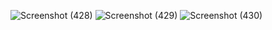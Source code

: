 ![Screenshot (428)](https://user-images.githubusercontent.com/92467753/227768648-40601132-76f4-4934-bb40-6d4b589f549c.png)
![Screenshot (429)](https://user-images.githubusercontent.com/92467753/227768656-5c2164fa-25a3-422f-8d5a-1fa31884d4fb.png)
![Screenshot (430)](https://user-images.githubusercontent.com/92467753/227768666-dc214552-627d-4808-b512-03233f1410f4.png)
